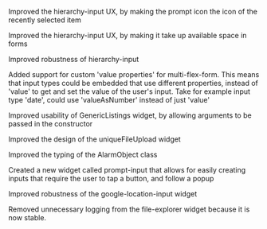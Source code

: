 Improved the hierarchy-input UX, by making the prompt icon the icon of the recently selected item

Improved the hierarchy-input UX, by making it take up available space in forms

Improved robustness of hierarchy-input

Added support for custom 'value properties' for multi-flex-form. This means that input types could be embedded that use different properties, instead of 'value'
to get and set the value of the user's input. Take for example input type 'date', could use 'valueAsNumber' instead of just 'value'

Improved usability of GenericListings widget, by allowing arguments to be passed in the constructor

Improved the design of the uniqueFileUpload widget

Improved the typing of the AlarmObject class

Created a new widget called prompt-input that allows for easily creating inputs that require the user to tap a button, and follow a popup

Improved robustness of the google-location-input widget

Removed unnecessary logging from the file-explorer widget because it is now stable.